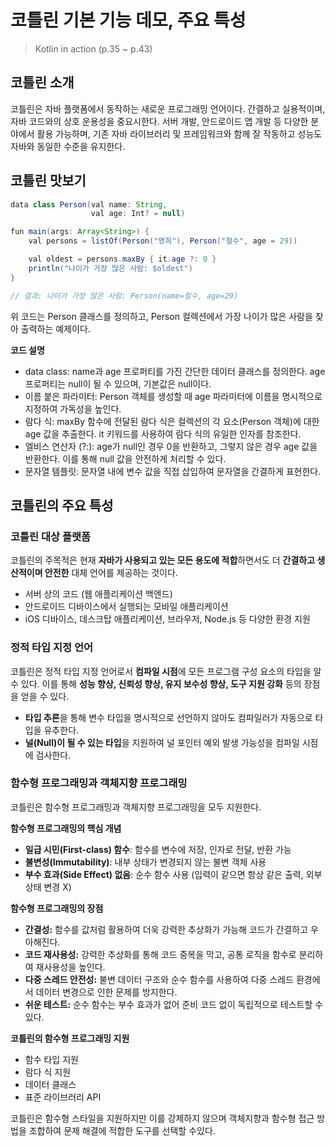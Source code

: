 # 코틀린 기본 기능 데모, 주요 특성

> Kotlin in action (p.35 ~ p.43)

## **코틀린 소개**

코틀린은 자바 플랫폼에서 동작하는 새로운 프로그래밍 언어이다. 간결하고 실용적이며, 자바 코드와의 상호 운용성을 중요시한다. 서버 개발, 안드로이드 앱 개발 등 다양한 분야에서 활용 가능하며, 기존 자바 라이브러리 및 프레임워크와 함께 잘 작동하고 성능도 자바와 동일한 수준을 유지한다.

## **코틀린 맛보기**

```java
data class Person(val name: String,
                  val age: Int? = null)

fun main(args: Array<String>) {
    val persons = listOf(Person("영희"), Person("철수", age = 29))

    val oldest = persons.maxBy { it.age ?: 0 }
    println("나이가 가장 많은 사람: $oldest")
}

// 결과: 나이가 가장 많은 사람: Person(name=철수, age=29)
```

위 코드는 Person 클래스를 정의하고, Person 컬렉션에서 가장 나이가 많은 사람을 찾아 출력하는 예제이다.

**코드 설명**

- data class: name과 age 프로퍼티를 가진 간단한 데이터 클래스를 정의한다. age 프로퍼티는 null이 될 수 있으며, 기본값은 null이다.
- 이름 붙은 파라미터: Person 객체를 생성할 때 age 파라미터에 이름을 명시적으로 지정하여 가독성을 높인다.
- 람다 식: maxBy 함수에 전달된 람다 식은 컬렉션의 각 요소(Person 객체)에 대한 age 값을 추출한다. it 키워드를 사용하여 람다 식의 유일한 인자를 참조한다.
- 엘비스 연산자 (?:): age가 null인 경우 0을 반환하고, 그렇지 않은 경우 age 값을 반환한다. 이를 통해 null 값을 안전하게 처리할 수 있다.
- 문자열 템플릿: 문자열 내에 변수 값을 직접 삽입하여 문자열을 간결하게 표현한다.

## **코틀린의 주요 특성**

### **코틀린 대상 플랫폼**

코틀린의 주목적은 현재 **자바가 사용되고 있는 모든 용도에 적합**하면서도 더 **간결하고 생산적이며 안전한** 대체 언어를 제공하는 것이다.

- 서버 상의 코드 (웹 애플리케이션 백엔드)
- 안드로이드 디바이스에서 실행되는 모바일 애플리케이션
- iOS 디바이스, 데스크탑 애플리케이션, 브라우저, Node.js 등 다양한 환경 지원

### **정적 타입 지정 언어**

코틀린은 정적 타입 지정 언어로서 **컴파일 시점**에 모든 프로그램 구성 요소의 타입을 알 수 있다. 이를 통해 **성능 향상, 신뢰성 향상, 유지 보수성 향상, 도구 지원 강화** 등의 장점을 얻을 수 있다.

- **타입 추론**을 통해 변수 타입을 명시적으로 선언하지 않아도 컴파일러가 자동으로 타입을 유추한다.
- **널(Null)이 될 수 있는 타입**을 지원하여 널 포인터 예외 발생 가능성을 컴파일 시점에 검사한다.

### **함수형 프로그래밍과 객체지향 프로그래밍**

코틀린은 함수형 프로그래밍과 객체지향 프로그래밍을 모두 지원한다.

**함수형 프로그래밍의 핵심 개념**

- **일급 시민(First-class) 함수**: 함수를 변수에 저장, 인자로 전달, 반환 가능
- **불변성(Immutability)**: 내부 상태가 변경되지 않는 불변 객체 사용
- **부수 효과(Side Effect) 없음**: 순수 함수 사용 (입력이 같으면 항상 같은 출력, 외부 상태 변경 X)

**함수형 프로그래밍의 장점**

- **간결성:** 함수를 값처럼 활용하여 더욱 강력한 추상화가 가능해 코드가 간결하고 우아해진다.
- **코드 재사용성:** 강력한 추상화를 통해 코드 중복을 막고, 공통 로직을 함수로 분리하여 재사용성을 높인다.
- **다중 스레드 안전성:** 불변 데이터 구조와 순수 함수를 사용하여 다중 스레드 환경에서 데이터 변경으로 인한 문제를 방지한다.
- **쉬운 테스트:** 순수 함수는 부수 효과가 없어 준비 코드 없이 독립적으로 테스트할 수 있다.

**코틀린의 함수형 프로그래밍 지원**

- 함수 타입 지원
- 람다 식 지원
- 데이터 클래스
- 표준 라이브러리 API

코틀린은 함수형 스타일을 지원하지만 이를 강제하지 않으며 객체지향과 함수형 접근 방법을 조합하여 문제 해결에 적합한 도구를 선택할 수있다.